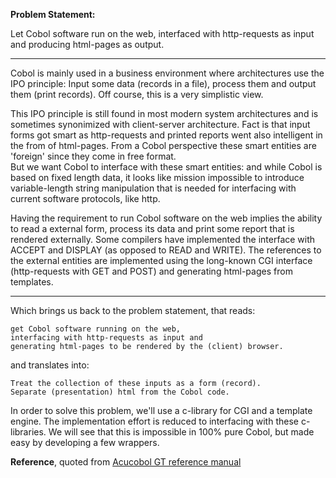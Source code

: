 
**Problem Statement:**  

Let Cobol software run on the web, interfaced with http-requests as input and producing html-pages as output.

----

Cobol is mainly used in a business environment where architectures use the IPO principle: Input some data (records in a file), process them and output them (print records). Off course, this is a very simplistic view.  

This IPO principle is still found in most modern system architectures and is sometimes synonimized with client-server architecture.  Fact is that input forms got smart as http-requests and printed reports went also intelligent in the from of html-pages. From a Cobol perspective these smart entities are 'foreign' since they come in free format.  
But we want Cobol to interface with these smart entities: and while Cobol is based on fixed length data, it looks like mission impossible to introduce variable-length string manipulation that is needed for interfacing with current software protocols, like http.  

Having the requirement to run Cobol software on the web implies the ability to read a external form, process its data and print some report that is rendered externally. Some compilers have implemented the interface with ACCEPT and DISPLAY (as opposed to READ and WRITE). The references to the external entities are implemented using the long-known CGI interface (http-requests with GET and POST) and generating html-pages from templates.  

----

Which brings us back to the problem statement, that reads: 

    get Cobol software running on the web, 
    interfacing with http-requests as input and
    generating html-pages to be rendered by the (client) browser.
    
and translates into:

	Treat the collection of these inputs as a form (record).
	Separate (presentation) html from the Cobol code.

In order to solve this problem, we'll use a c-library for CGI and a template engine. The implementation effort is reduced to interfacing with these c-libraries. We will see that this is impossible in 100% pure Cobol, but made easy by developing a few wrappers.

**Reference**, quoted from [Acucobol GT reference manual](http://documentation.microfocus.com/help/topic/com.microfocus.eclipse.infocenter.extendACUSuite/GUID-D714BF2A-9F4D-4885-8245-F57F3FE121A6.html?cp=5_0_1_3)  
